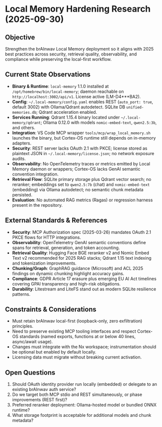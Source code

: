 # Local Memory Hardening Research (2025-09-30)

## Objective

Strengthen the brAInwav Local Memory deployment so it aligns with 2025 best practices across security, retrieval quality,
observability, and compliance while preserving the local-first workflow.

## Current State Observations

- **Binary & Runtime**: `local-memory` 1.1.0 installed at `/opt/homebrew/bin/local-memory`; daemon reachable on
  `http://localhost:3002/api/v1`. License active (LM-D4***BA2).
- **Config**: `~/.local-memory/config.yaml` enables REST (`auto_port: true`, default 3002) with Ollama/Qdrant autodetect.
  SQLite DB `unified-memories.db`; Qdrant acceleration enabled.
- **Services Running**: Qdrant 1.15.4 binary located under `~/.local-memory/qdrant`; Ollama 0.12.0 with models
  `nomic-embed-text`, `qwen2.5:3b`, and others.
- **Integration**: VS Code MCP wrapper `tools/mcp/wrap_local_memory.sh` launches the binary, but Cortex-OS runtime still
  depends on in-memory adapters.
- **Security**: REST server lacks OAuth 2.1 with PKCE; license stored as plaintext JSON in `~/.local-memory/license.json`;
  no network exposure audits.
- **Observability**: No OpenTelemetry traces or metrics emitted by Local Memory daemon or wrappers; Cortex-OS lacks GenAI
  semantic convention integration.
- **Retrieval Flow**: SQLite primary storage plus Qdrant vector search; no reranker; embeddings set to `qwen2.5:7b`
  (chat) and `nomic-embed-text` (embedding) via Ollama autodetect; no semantic chunk metadata persisted.
- **Evaluation**: No automated RAG metrics (Ragas) or regression harness present in the repository.

## External Standards & References

- **Security**: MCP Authorization spec (2025-03-26) mandates OAuth 2.1 PKCE flows for HTTP integrations.
- **Observability**: OpenTelemetry GenAI semantic conventions define spans for retrieval, generation, and token
  accounting.
- **Retrieval Quality**: Hugging Face BGE reranker v2 and Nomic Embed Text v2 recommended for 2025 RAG stacks; Qdrant
  1.15 text indexing and tokenization improvements.
- **Chunking/Graph**: GraphRAG guidance (Microsoft) and ACL 2025 findings on dynamic chunking highlight accuracy gains.
- **Compliance**: GDPR Article 17 erasure plus emerging EU AI Act timelines covering GPAI transparency and high-risk
  obligations.
- **Durability**: Litestream and LiteFS stand out as modern SQLite resilience patterns.

## Constraints & Considerations

- Must retain brAInwav local-first (loopback-only, zero exfiltration) principles.
- Need to preserve existing MCP tooling interfaces and respect Cortex-OS standards (named exports, functions at or below
  40 lines, async/await usage).
- Changes must integrate with the Nx workspace; instrumentation should be optional but enabled by default locally.
- Licensing data must migrate without breaking current activation.

## Open Questions

1. Should OAuth identity provider run locally (embedded) or delegate to an existing brAInwav auth service?
2. Do we target both MCP stdio and REST simultaneously, or phase improvements (REST first)?
3. Preferred reranker deployment: Ollama-hosted model or bundled ONNX runtime?
4. What storage footprint is acceptable for additional models and chunk metadata?
